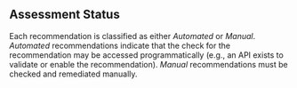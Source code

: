 ## Assessment Status

Each recommendation is classified as either _Automated_ or _Manual_. _Automated_ recommendations indicate that
the check for the recommendation may be accessed programmatically (e.g., an API exists to validate or enable
the recommendation). _Manual_ recommendations must be checked and remediated manually.



<!-- ##DOCS-SOURCER-START
{"sourcePlugin":"Service Catalog Reference","hash":"85ec04ddafd53df4543ae2f0f5f2fa34"}
##DOCS-SOURCER-END -->
